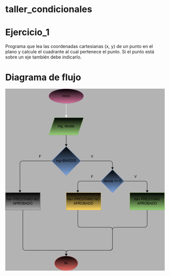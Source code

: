 # taller_condicionales
# Ejercicio_1
Programa que lea las coordenadas cartesianas (x, y) de un punto en el plano y
calcule el cuadrante al cual pertenece el punto. Si el punto está sobre un eje
también debe indicarlo.
# Diagrama de flujo
![diagrama de flujo](diagrama_2.png "diagrama de flujo")